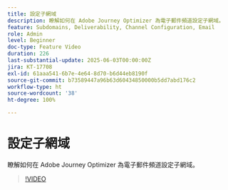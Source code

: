 ```yaml
---
title: 設定子網域
description: 瞭解如何在 Adobe Journey Optimizer 為電子郵件頻道設定子網域。
feature: Subdomains, Deliverability, Channel Configuration, Email
role: Admin
level: Beginner
doc-type: Feature Video
duration: 226
last-substantial-update: 2025-06-03T00:00:00Z
jira: KT-17708
exl-id: 61aaa541-6b7e-4e64-8d70-b6d44eb8190f
source-git-commit: b73589447a96b63d60434850000b5dd7abd176c2
workflow-type: ht
source-wordcount: '38'
ht-degree: 100%

---
```


# 設定子網域

瞭解如何在 Adobe Journey Optimizer 為電子郵件頻道設定子網域。

>[!VIDEO](https://video.tv.adobe.com/v/3458490/?learn=on&enablevpops)
